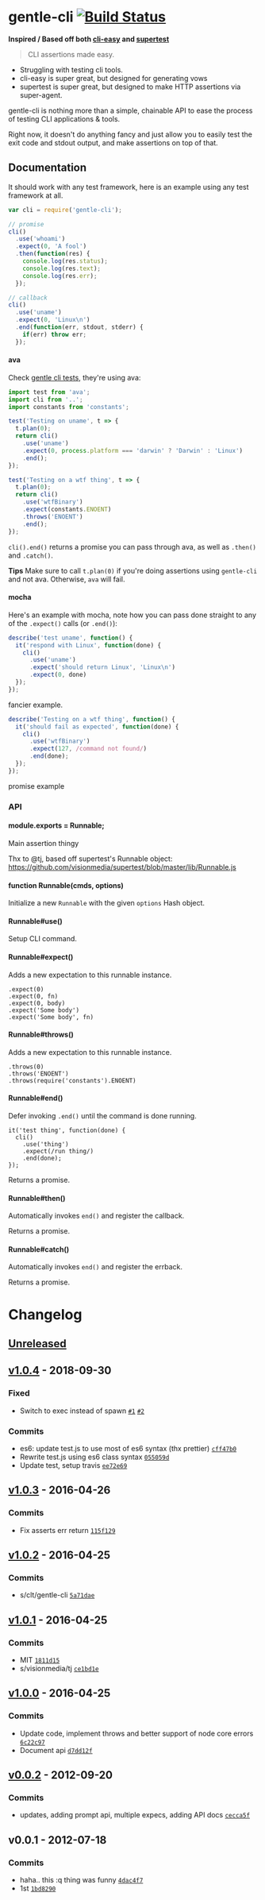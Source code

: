 # gentle-cli [![Build Status](https://travis-ci.org/mklabs/gentle-cli.svg?branch=master)](https://travis-ci.org/mklabs/gentle-cli)

**Inspired / Based off both [cli-easy](https://github.com/flatiron/cli-easy) and [supertest](https://github.com/visionmedia/supertest)**

> CLI assertions made easy.

- Struggling with testing cli tools.
- cli-easy is super great, but designed for generating vows
- supertest is super great, but designed to make HTTP assertions via super-agent.

gentle-cli is nothing more than a simple, chainable API to ease the process of
testing CLI applications & tools.

Right now, it doesn't do anything fancy and just allow you to easily test the
exit code and stdout output, and make assertions on top of that.

## Documentation

It should work with any test framework, here is an example using any
test framework at all.

```js
var cli = require('gentle-cli');

// promise
cli()
  .use('whoami')
  .expect(0, 'A fool')
  .then(function(res) {
    console.log(res.status);
    console.log(res.text);
    console.log(res.err);
  });

// callback
cli()
  .use('uname')
  .expect(0, 'Linux\n')
  .end(function(err, stdout, stderr) {
    if(err) throw err;
  });
```

#### ava

Check [gentle cli tests](./test), they're using ava:

```js
import test from 'ava';
import cli from '..';
import constants from 'constants';

test('Testing on uname', t => {
  t.plan(0);
  return cli()
    .use('uname')
    .expect(0, process.platform === 'darwin' ? 'Darwin' : 'Linux')
    .end();
});

test('Testing on a wtf thing', t => {
  t.plan(0);
  return cli()
    .use('wtfBinary')
    .expect(constants.ENOENT)
    .throws('ENOENT')
    .end();
});
```

`cli().end()` returns a promise you can pass through ava, as well as `.then()` and `.catch()`.

**Tips** Make sure to call `t.plan(0)` if you're doing assertions using `gentle-cli` and not ava. Otherwise, `ava` will fail.

#### mocha

Here's an example with mocha, note how you can pass done straight to any
of the `.expect()` calls (or `.end()`):

```js
describe('test uname', function() {
  it('respond with Linux', function(done) {
    cli()
      .use('uname')
      .expect('should return Linux', 'Linux\n')
      .expect(0, done)
  });
});
```

fancier example.

```js
describe('Testing on a wtf thing', function() {
  it('should fail as expected', function(done) {
    cli()
      .use('wtfBinary')
      .expect(127, /command not found/)
      .end(done);
  });
});
```

promise example



### API

#### module.exports = Runnable;

Main assertion thingy

Thx to @tj, based off supertest's Runnable object:
https://github.com/visionmedia/supertest/blob/master/lib/Runnable.js


#### function Runnable(cmds, options)

Initialize a new `Runnable` with the given `options` Hash object.


#### Runnable#use()

Setup CLI command.


#### Runnable#expect()

Adds a new expectation to this runnable instance.

```js:
.expect(0)
.expect(0, fn)
.expect(0, body)
.expect('Some body')
.expect('Some body', fn)
```
#### Runnable#throws()

Adds a new expectation to this runnable instance.

```js:
.throws(0)
.throws('ENOENT')
.throws(require('constants').ENOENT)
```

#### Runnable#end()

Defer invoking `.end()` until the command is done running.

```js:
it('test thing', function(done) {
  cli()
    .use('thing')
    .expect(/run thing/)
    .end(done);
});
```

Returns a promise.

#### Runnable#then()

Automatically invokes `end()` and register the callback.

Returns a promise.


#### Runnable#catch()

Automatically invokes `end()` and register the errback.

Returns a promise.

# Changelog

## [Unreleased](https://github.com/mklabs/gentle-cli/compare/v1.0.4...HEAD)

## [v1.0.4](https://github.com/mklabs/gentle-cli/compare/v1.0.3...v1.0.4) - 2018-09-30

### Fixed

- Switch to exec instead of spawn [`#1`](https://github.com/mklabs/gentle-cli/issues/1) [`#2`](https://github.com/mklabs/gentle-cli/issues/2)

### Commits

- es6: update test.js to use most of es6 syntax (thx prettier) [`cff47b0`](https://github.com/mklabs/gentle-cli/commit/cff47b0dc57ce7f2a104d4cc483b36a5506fd21c)
- Rewrite test.js using es6 class syntax [`055059d`](https://github.com/mklabs/gentle-cli/commit/055059dae663de203d255c8762d8b46bad004519)
- Update test, setup travis [`ee72e69`](https://github.com/mklabs/gentle-cli/commit/ee72e691f5852f34c45ce08bf0c08c00e0a935ae)

## [v1.0.3](https://github.com/mklabs/gentle-cli/compare/v1.0.2...v1.0.3) - 2016-04-26

### Commits

- Fix asserts err return [`115f129`](https://github.com/mklabs/gentle-cli/commit/115f12983838c4664076d79a1dda03a18c2c2f40)

## [v1.0.2](https://github.com/mklabs/gentle-cli/compare/v1.0.1...v1.0.2) - 2016-04-25

### Commits

- s/clt/gentle-cli [`5a71dae`](https://github.com/mklabs/gentle-cli/commit/5a71daeed10fe85c11e05b85b908dfe50349e8a5)

## [v1.0.1](https://github.com/mklabs/gentle-cli/compare/v1.0.0...v1.0.1) - 2016-04-25

### Commits

- MIT [`1811d15`](https://github.com/mklabs/gentle-cli/commit/1811d158ff95bf98d7ccfa5dadf6b74f6e606e8e)
- s/visionmedia/tj [`ce1bd1e`](https://github.com/mklabs/gentle-cli/commit/ce1bd1e0c438ddf7e8f8ebfbb259be907581f944)

## [v1.0.0](https://github.com/mklabs/gentle-cli/compare/v0.0.2...v1.0.0) - 2016-04-25

### Commits

- Update code, implement throws and better support of node core errors [`6c22c97`](https://github.com/mklabs/gentle-cli/commit/6c22c97791299afc87b9e6f3ae13a5c58235fc5c)
- Document api [`d7dd12f`](https://github.com/mklabs/gentle-cli/commit/d7dd12f6de46a1caec13568bd14aae8730bd4f73)

## [v0.0.2](https://github.com/mklabs/gentle-cli/compare/v0.0.1...v0.0.2) - 2012-09-20

### Commits

- updates, adding prompt api, multiple expecs, adding API docs [`cecca5f`](https://github.com/mklabs/gentle-cli/commit/cecca5fe9211a0a755d95b5a05324537161e1a9a)

## v0.0.1 - 2012-07-18

### Commits

- haha.. this :q thing was funny [`4dac4f7`](https://github.com/mklabs/gentle-cli/commit/4dac4f7b14b2964e986f443f6c8d06e3b6b7ac43)
- 1st [`1bd8290`](https://github.com/mklabs/gentle-cli/commit/1bd8290f184dbce963e12b79ee319baa08b7e43c)
